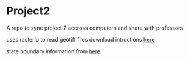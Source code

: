 # Project2
A repo to sync project 2 accross computers and share with professors

uses rasterio to read geotiff files
download intructions [here](https://rasterio.readthedocs.io/en/latest/installation.html)

state boundary information from [here](https://public.opendatasoft.com/explore/dataset/us-state-boundaries/information/)